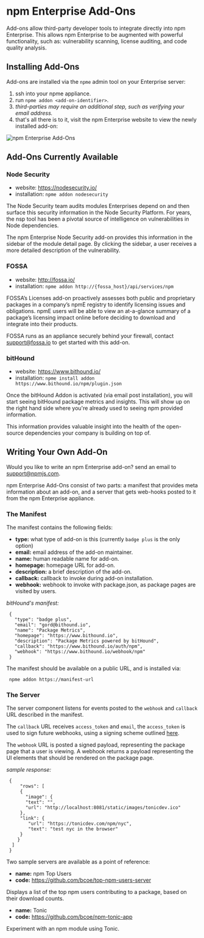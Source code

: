 <!--
order: 21
title: npm Enterprise Add-Ons
keywords: add-on, enterprise
featured: true
-->

# npm Enterprise Add-Ons

Add-ons allow third-party developer tools to integrate directly into npm Enterprise.
This allows npm Enterprise to be augmented with powerful functionality, such as: vulnerability scanning, license auditing, and code quality analysis.

## Installing Add-Ons

Add-ons are installed via the `npme` admin tool on your Enterprise server:

1. ssh into your npme appliance.
2. run `npme addon <add-on-identifier>`.
3. _third-parties may require an additional step, such as verifying your
   email address._
4. that's all there is to it, visit the npm Enterprise website to
   view the newly installed add-on:

![npm Enterprise Add-Ons](/images/npme-addon.png)

## Add-Ons Currently Available

### Node Security

* website: https://nodesecurity.io/
* installation: `npme addon nodesecurity`

The Node Security team audits modules Enterprises depend on and then surface this  security information in the Node Security Platform. For years, the nsp tool has been a pivotal source of intelligence on vulnerabilities in Node dependencies.

The npm Enterprise Node Security add-on provides this information in the sidebar of the module detail page. By clicking the sidebar, a user receives a more detailed
description of the vulnerability.

### FOSSA

* website: http://fossa.io/
* installation: `npme addon http://{fossa_host}/api/services/npm`

FOSSA’s Licenses add-on proactively assesses both public and proprietary packages in a company’s npmE registry to identify licensing issues and obligations. npmE users will be able to view an at-a-glance summary of a package’s licensing impact online before deciding to download and integrate into their products.

FOSSA runs as an appliance securely behind your firewall, contact
support@fossa.io to get started with this add-on.

### bitHound

* website: https://www.bithound.io/
* installation: `npme install addon https://www.bithound.io/npm/plugin.json`

Once the bitHound Addon is activated (via email post installation), you will start seeing bitHound package metrics and insights. This will show up on the right hand side where you're already used to seeing npm provided information.

This information provides valuable insight into the health of the open-source
dependencies your company is building on top of.

## Writing Your Own Add-On

Would you like to write an npm Enterprise add-on? send an email to
<a href="mailto:support@npmjs.com">support@npmjs.com</a>.

npm Enterprise Add-Ons consist of two parts: a manifest that provides
meta information about an add-on, and a server that gets web-hooks
posted to it from the npm Enterprise appliance.

### The Manifest

The manifest contains the following fields:

* **type:** what type of add-on is this (currently `badge plus` is the only option)
* **email:** email address of the add-on maintainer.
* **name:** human readable name for add-on.
* **homepage:** homepage URL for add-on.
* **description:** a brief description of the add-on.
* **callback:** callback to invoke during add-on installation.
* **webhook:** webhook to invoke with package.json, as package pages are
  visited by users.

_bitHound's manifest:_

     {
       "type": "badge plus",
       "email": "gord@bithound.io",
       "name": "Package Metrics",
       "homepage": "https://www.bithound.io",
       "description": "Package Metrics powered by bitHound",
       "callback": "https://www.bithound.io/auth/npm",
       "webhook": "https://www.bithound.io/webhook/npm"
     }

The manifest should be available on a public URL, and is installed via:

     npme addon https://manifest-url

### The Server

The server component listens for events posted to the `webhook` and
`callback` URL described in the manifest.

The `callback` URL receives `access_token` and `email`, the `access_token`
is used to sign future webhooks, using a signing scheme outlined [here](https://github.com/bcoe/npm-tonic-app/blob/master/server.js#L94).

The `webhook` URL is posted a signed payload, representing the package
page that a user is viewing. A webhook returns a payload representing
the UI elements that should be rendered on the package page.

_sample response:_

     {
         "rows": [
         {
           "image": {
           "text": "",
           "url": "http://localhost:8081/static/images/tonicdev.ico"
         },
         "link": {
            "url": "https://tonicdev.com/npm/nyc",
            "text": "test nyc in the browser"
         }
        }
      ]
     }

Two sample servers are available as a point of reference:

* **name:** npm Top Users
* **code:** https://github.com/bcoe/top-npm-users-server

Displays a list of the top npm users contributing to a package,
based on their download counts.

* **name:** Tonic
* **code:** https://github.com/bcoe/npm-tonic-app

Experiment with an npm module using Tonic.
